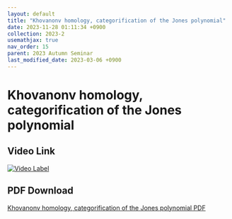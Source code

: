 ```yaml
---
layout: default
title: "Khovanonv homology, categorification of the Jones polynomial"
date: 2023-11-28 01:11:34 +0900
collection: 2023-2
usemathjax: true
nav_order: 15
parent: 2023 Autumn Seminar
last_modified_date: 2023-03-06 +0900
---
```

# Khovanonv homology, categorification of the Jones polynomial
<!-- ## <center> Abstract </center>
Francis Guthrie claimed in 1852 the four color problem. We
proof two essential lemmas and then solve six color problem. We expand
the proof of six color problem into five, four color problem. Kempe
published this proof in 1879. However the flaw was discovered in 1890
by Heawood. Although flawed, Kempe’s idea was used as one of a basic
tool. -->
## Video Link

[![Video Label](https://img.youtube.com/vi/gfZijbwFDPU/hqdefault.jpg)](https://youtu.be/gfZijbwFDPU)

## PDF Download

<a target='_blank' href='../2023-2/2023-2_download/Khovanov_Homology.pdf'>Khovanonv homology, categorification of the Jones polynomial PDF</a>